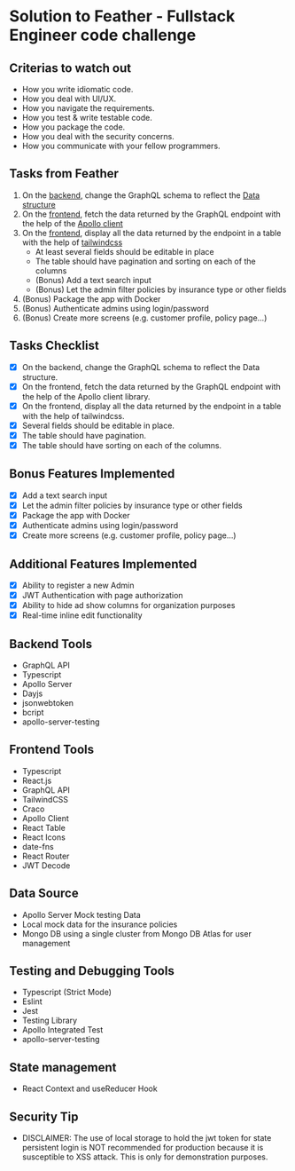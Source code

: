 # Solution to Feather - Fullstack Engineer code challenge


## Criterias to watch out
- How you write idiomatic code.
- How you deal with UI/UX.
- How you navigate the requirements.
- How you test & write testable code.
- How you package the code.
- How you deal with the security concerns.
- How you communicate with your fellow programmers.

## Tasks from Feather

1. On the [backend](./backend), change the GraphQL schema to reflect the [Data structure](#Data-structure)
2. On the [frontend](./frontend), fetch the data returned by the GraphQL endpoint with the help of the [Apollo client](https://www.apollographql.com)
3. On the [frontend](./frontend), display all the data returned by the endpoint in a table with the help of [tailwindcss](https://tailwindcss.com)
   - At least several fields should be editable in place
   - The table should have pagination and sorting on each of the columns
   - (Bonus) Add a text search input
   - (Bonus) Let the admin filter policies by insurance type or other fields
4. (Bonus) Package the app with Docker
5. (Bonus) Authenticate admins using login/password
6. (Bonus) Create more screens (e.g. customer profile, policy page…)


## Tasks Checklist
- [x] On the backend, change the GraphQL schema to reflect the Data structure.
- [x] On the frontend, fetch the data returned by the GraphQL endpoint with the help of the Apollo client library.
- [x] On the frontend, display all the data returned by the endpoint in a table with the help of tailwindcss.
- [x] Several fields should be editable in place.
- [x] The table should have pagination.
- [x] The table should have sorting on each of the columns.

## Bonus Features Implemented
- [x] Add a text search input
- [x] Let the admin filter policies by insurance type or other fields
- [x] Package the app with Docker
- [x] Authenticate admins using login/password
- [x] Create more screens (e.g. customer profile, policy page…)

## Additional Features Implemented
- [x] Ability to register a new Admin
- [x] JWT Authentication with page authorization
- [x] Ability to hide ad show columns for organization purposes
- [x] Real-time inline edit functionality

## Backend Tools
- GraphQL API
- Typescript
- Apollo Server
- Dayjs
- jsonwebtoken
- bcript
- apollo-server-testing

## Frontend Tools
- Typescript
- React.js
- GraphQL API
- TailwindCSS
- Craco
- Apollo Client
- React Table
- React Icons
- date-fns
- React Router
- JWT Decode

## Data Source
- Apollo Server Mock testing Data
- Local mock data for the insurance policies
- Mongo DB using a single cluster from Mongo DB Atlas for user management

## Testing and Debugging Tools
- Typescript (Strict Mode)
- Eslint
- Jest
- Testing Library
- Apollo Integrated Test
- apollo-server-testing

## State management
- React Context and useReducer Hook

## Security Tip
- DISCLAIMER: The use of local storage to hold the jwt token for state persistent login is NOT recommended for production because it is susceptible to XSS attack. This is only for demonstration purposes.
